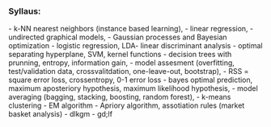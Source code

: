 <h3> Syllaus:</h3>
- k-NN nearest neighbors (instance based learning),
- linear regression,
- undirected graphical models,
- Gaussian processes and Bayesian optimization
- logistic regression, LDA- linear discriminant analysis
- optimal separating hyperplane, SVM, kernel functions
- decision trees with prunning, entropy, information gain,
- model assesment (overfitting, test/validation data, crossvalitdation, one-leave-out, bootstrap),
- RSS = square error loss, crossentropy, 0-1 error loss
- bayes optimal prediction, maximum aposteriory hypothesis, maximum likelihood hypothesis,  
- model averaging (bagging, stacking, boosting, random forest),  
- k-means clustering  
- EM algorithm  
- Apriory algorithm, assotiation rules (market basket analysis)
- dlkgm
- gd;lf

